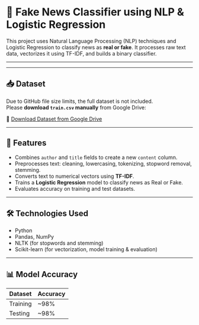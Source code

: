 # 📰 Fake News Classifier using NLP & Logistic Regression

This project uses Natural Language Processing (NLP) techniques and Logistic Regression to classify news as **real or fake**. 
It processes raw text data, vectorizes it using TF-IDF, and builds a binary classifier.

---


---

## 📥 Dataset

Due to GitHub file size limits, the full dataset is not included.  
Please **download `train.csv` manually** from Google Drive:

🔗 [Download Dataset from Google Drive](https://drive.google.com/file/d/17csyfuNGXEtfd4Ocf5uwHtbySiE-4VyJ/view?usp=sharing)


---

## 🧠 Features

- Combines `author` and `title` fields to create a new `content` column.
- Preprocesses text: cleaning, lowercasing, tokenizing, stopword removal, stemming.
- Converts text to numerical vectors using **TF-IDF**.
- Trains a **Logistic Regression** model to classify news as Real or Fake.
- Evaluates accuracy on training and test datasets.

---

## 🛠️ Technologies Used

- Python
- Pandas, NumPy
- NLTK (for stopwords and stemming)
- Scikit-learn (for vectorization, model training & evaluation)

---

## 📊 Model Accuracy

| Dataset      | Accuracy   |
|--------------|------------|
| Training     | ~98%       |
| Testing      | ~98%       |
